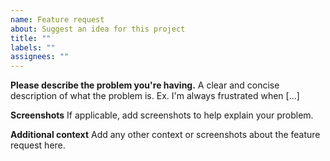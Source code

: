 ```yaml
---
name: Feature request
about: Suggest an idea for this project
title: ""
labels: ""
assignees: ""
---
```


**Please describe the problem you're having.**
A clear and concise description of what the problem is. Ex. I'm always frustrated when [...]

**Screenshots**
If applicable, add screenshots to help explain your problem.

**Additional context**
Add any other context or screenshots about the feature request here.
